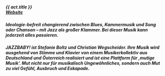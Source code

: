 ##### **{{ act.title }}** <br> <a target="_blank" rel="noopener noreferrer" href="https://jazzbaby.de/">Website</a>

##### Ideologie-befreit changierend zwischen Blues, Kammermusik und Song oder Chanson – mit Jazz als großer Klammer. Bei dieser Musik kann jederzeit alles passieren.
##### JAZZBABY! ist Stefanie Boltz und Christian Wegscheider. Ihre Musik wird ausgehend von Stimme und Klavier von einem Musikerkollektiv aus Deutschland und Österreich realisiert und ist eine Plattform für ‚mutige Musik‘. Mut nicht nur für musikalisch Ungewöhnliches, sondern auch Mut zu viel Gefühl, Ausbruch und Eskapade.

